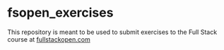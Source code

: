 # fsopen_exercises

This repository is meant to be used to submit exercises to the Full Stack course at [fullstackopen.com](fullstackopen.com "fullstackopen.com")
